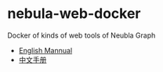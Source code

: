 # nebula-web-docker
Docker of kinds of web tools of Neubla Graph
- [English Mannual](./docs/REMADE-en.md)
- [中文手册](./docs/README-zh.md)
